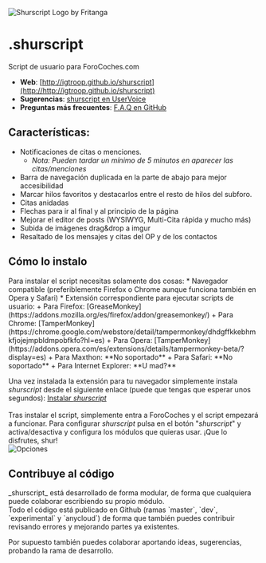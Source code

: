 ![Shurscript Logo by Fritanga](https://raw.githubusercontent.com/igtroop/shurscript/anycloud/images/shurheading.png)

  
.shurscript
==========

Script de usuario para ForoCoches.com
* **Web**: [http://igtroop.github.io/shurscript](http://http://igtroop.github.io/shurscript)  
* **Sugerencias**: [shurscript en UserVoice](https://shurscript.uservoice.com/)  
* **Preguntas más frecuentes**: [F.A.Q en GitHub](https://github.com/igtroop/shurscript/wiki/FAQ-(Indice))  

<h2>Características:</h2>

 * Notificaciones de citas o menciones.
 	* _Nota: Pueden tardar un mínimo de 5 minutos en aparecer las citas/menciones_
 * Barra de navegación duplicada en la parte de abajo para mejor accesibilidad
 * Marcar hilos favoritos y destacarlos entre el resto de hilos del subforo.
 * Citas anidadas
 * Flechas para ir al final y al principio de la página
 * Mejorar el editor de posts (WYSIWYG, Multi-Cita rápida y mucho más)
 * Subida de imágenes drag&drop a imgur
 * Resaltado de los mensajes y citas del OP y de los contactos

<h2>Cómo lo instalo</h2>
Para instalar el script necesitas solamente dos cosas:
 * Navegador compatible (preferiblemente Firefox o Chrome aunque funciona también en Opera y Safari)
 * Extensión correspondiente para ejecutar scripts de usuario:
   + Para Firefox: [GreaseMonkey](https://addons.mozilla.org/es/firefox/addon/greasemonkey/)
   + Para Chrome: [TamperMonkey](https://chrome.google.com/webstore/detail/tampermonkey/dhdgffkkebhmkfjojejmpbldmpobfkfo?hl=es)
   + Para Opera: [TamperMonkey](https://addons.opera.com/es/extensions/details/tampermonkey-beta/?display=es)
   + Para Maxthon: **No soportado**
   + Para Safari: **No soportado**
   + Para Internet Explorer: **U mad?**

Una vez instalada la extensión para tu navegador simplemente instala _shurscript_ desde el siguiente enlace 
(puede que tengas que esperar unos segundos): [Instalar _shurscript_](https://github.com/igtroop/shurscript/raw/anycloud/shurscript.user.js)<br>
<br>
Tras instalar el script, simplemente entra a ForoCoches y el script empezará a funcionar. Para configurar _shurscript_ pulsa en el botón "_shurscript_" y activa/desactiva y configura los módulos que quieras usar. ¡Que lo disfrutes, shur!
<br>
![Opciones](https://raw.githubusercontent.com/igtroop/shurscript/anycloud/images/preferencias.png)<br>


<h2>Contribuye al código</h2>
_shurscript_ está desarrollado de forma modular, de forma que cualquiera puede colaborar escribiendo su propio módulo.<br>
Todo el código está publicado en Github (ramas `master`, `dev`, `experimental` y `anycloud`) de forma que también puedes contribuir revisando errores y mejorando partes ya existentes.<br>

Por supuesto también puedes colaborar aportando ideas, sugerencias, probando la rama de desarrollo.
